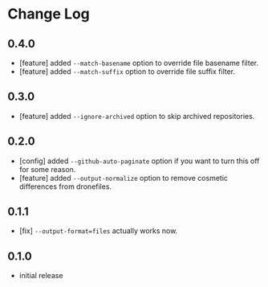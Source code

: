 # Change Log

## 0.4.0

- [feature] added `--match-basename` option to override file basename filter.
- [feature] added `--match-suffix` option to override file suffix filter.

## 0.3.0

- [feature] added `--ignore-archived` option to skip archived repositories.

## 0.2.0

- [config] added `--github-auto-paginate` option if you want to turn this off for some reason.
- [feature] added `--output-normalize` option to remove cosmetic differences from dronefiles.

## 0.1.1

- [fix] `--output-format=files` actually works now.

## 0.1.0

- initial release
